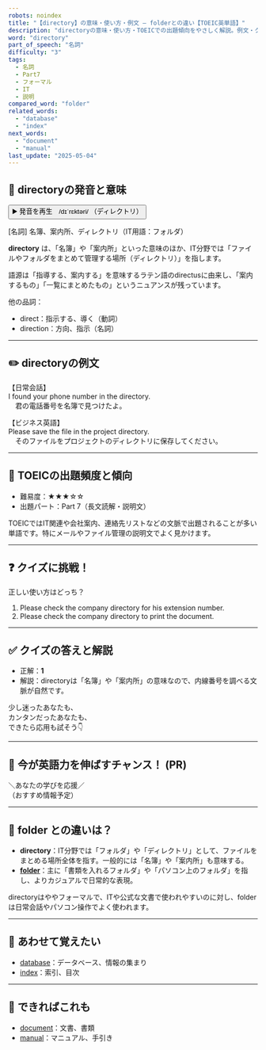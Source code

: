 ```yaml
---
robots: noindex
title: "【directory】の意味・使い方・例文 ― folderとの違い【TOEIC英単語】"
description: "directoryの意味・使い方・TOEICでの出題傾向をやさしく解説。例文・クイズ付きでfolderとの違いもわかりやすく学べます。"
word: "directory"
part_of_speech: "名詞"
difficulty: "3"
tags:
  - 名詞
  - Part7
  - フォーマル
  - IT
  - 説明
compared_word: "folder"
related_words:
  - "database"
  - "index"
next_words:
  - "document"
  - "manual"
last_update: "2025-05-04"
---
```


## 🔰 directoryの発音と意味

<button class="play-audio" onclick="playTTS('directory')">
  <span class="play-audio-main">
    ▶️ 発音を再生　/dɪˈrɛktəri/
  </span>
  <span class="play-audio-sub">
    （ディレクトリ）
  </span>
</button>

[名詞] 名簿、案内所、ディレクトリ（IT用語：フォルダ）

**directory** は、「名簿」や「案内所」といった意味のほか、IT分野では「ファイルやフォルダをまとめて管理する場所（ディレクトリ）」を指します。

語源は「指導する、案内する」を意味するラテン語のdirectusに由来し、「案内するもの」「一覧にまとめたもの」というニュアンスが残っています。

他の品詞：  
- direct：指示する、導く（動詞）
- direction：方向、指示（名詞）

---

## ✏️ directoryの例文

【日常会話】  
I found your phone number in the directory.  
　君の電話番号を名簿で見つけたよ。

【ビジネス英語】  
Please save the file in the project directory.  
　そのファイルをプロジェクトのディレクトリに保存してください。

---

## 🎯 TOEICの出題頻度と傾向

- 難易度：★★★☆☆
- 出題パート：Part 7（長文読解・説明文）

TOEICではIT関連や会社案内、連絡先リストなどの文脈で出題されることが多い単語です。特にメールやファイル管理の説明文でよく見かけます。

---

## ❓ クイズに挑戦！

正しい使い方はどっち？

1. Please check the company directory for his extension number.  
2. Please check the company directory to print the document.

---

## ✅ クイズの答えと解説

- 正解：**1**
- 解説：directoryは「名簿」や「案内所」の意味なので、内線番号を調べる文脈が自然です。

少し迷ったあなたも、  
カンタンだったあなたも、  
できたら応用も試そう👇️

---

## 🚀 今が英語力を伸ばすチャンス！ (PR)

<div class="info-center">
＼あなたの学びを応援／<br>  
（おすすめ情報予定）
</div>

---

## 🤔  folder との違いは？

- **directory**：IT分野では「フォルダ」や「ディレクトリ」として、ファイルをまとめる場所全体を指す。一般的には「名簿」や「案内所」も意味する。
- **[folder](/word/folder)**：主に「書類を入れるフォルダ」や「パソコン上のフォルダ」を指し、よりカジュアルで日常的な表現。

directoryはややフォーマルで、ITや公式な文書で使われやすいのに対し、folderは日常会話やパソコン操作でよく使われます。

---

## 🧩 あわせて覚えたい

- [database](/word/database)：データベース、情報の集まり
- [index](/word/index)：索引、目次

---

## 📖 できればこれも

- [document](/word/document)：文書、書類
- [manual](/word/manual)：マニュアル、手引き

<!-- cvid: aid44_bid37 -->

